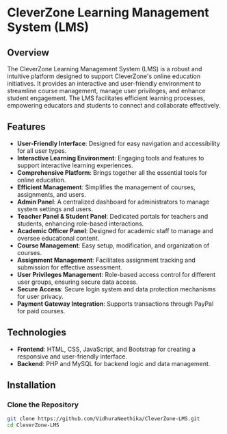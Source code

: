 # CleverZone Learning Management System (LMS)

## Overview

The CleverZone Learning Management System (LMS) is a robust and intuitive platform designed to support CleverZone's online education initiatives. It provides an interactive and user-friendly environment to streamline course management, manage user privileges, and enhance student engagement. The LMS facilitates efficient learning processes, empowering educators and students to connect and collaborate effectively.

## Features

- **User-Friendly Interface**: Designed for easy navigation and accessibility for all user types.
- **Interactive Learning Environment**: Engaging tools and features to support interactive learning experiences.
- **Comprehensive Platform**: Brings together all the essential tools for online education.
- **Efficient Management**: Simplifies the management of courses, assignments, and users.
- **Admin Panel**: A centralized dashboard for administrators to manage system settings and users.
- **Teacher Panel & Student Panel**: Dedicated portals for teachers and students, enhancing role-based interactions.
- **Academic Officer Panel**: Designed for academic staff to manage and oversee educational content.
- **Course Management**: Easy setup, modification, and organization of courses.
- **Assignment Management**: Facilitates assignment tracking and submission for effective assessment.
- **User Privileges Management**: Role-based access control for different user groups, ensuring secure data access.
- **Secure Access**: Secure login system and data protection mechanisms for user privacy.
- **Payment Gateway Integration**: Supports transactions through PayPal for paid courses.

## Technologies

- **Frontend**: HTML, CSS, JavaScript, and Bootstrap for creating a responsive and user-friendly interface.
- **Backend**: PHP and MySQL for backend logic and data management.

## Installation

### Clone the Repository
```bash
git clone https://github.com/VidhuraNeethika/CleverZone-LMS.git
cd CleverZone-LMS
```
